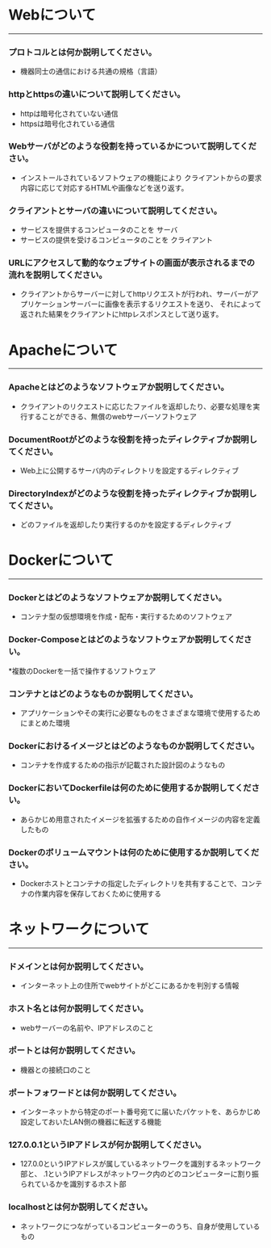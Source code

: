 # Webについて
---
### プロトコルとは何か説明してください。
* 機器同士の通信における共通の規格（言語）



### httpとhttpsの違いについて説明してください。
* httpは暗号化されていない通信
* httpsは暗号化されている通信


### Webサーバがどのような役割を持っているかについて説明してください。
* インストールされているソフトウェアの機能により
クライアントからの要求内容に応じて対応するHTMLや画像などを送り返す。


### クライアントとサーバの違いについて説明してください。
* サービスを提供するコンピュータのことを サーバ 
* サービスの提供を受けるコンピュータのことを クライアント 


### URLにアクセスして動的なウェブサイトの画面が表示されるまでの流れを説明してください。
* クライアントからサーバーに対してhttpリクエストが行われ、サーバーがアプリケーションサーバーに画像を表示するリクエストを送り、
それによって返された結果をクライアントにhttpレスポンスとして送り返す。



# Apacheについて
---
### Apacheとはどのようなソフトウェアか説明してください。
* クライアントのリクエストに応じたファイルを返却したり、必要な処理を実行することができる、無償のwebサーバーソフトウェア


### DocumentRootがどのような役割を持ったディレクティブか説明してください。
* Web上に公開するサーバ内のディレクトリを設定するディレクティブ


### DirectoryIndexがどのような役割を持ったディレクティブか説明してください。
* どのファイルを返却したり実行するのかを設定するディレクティブ




# Dockerについて
---
### Dockerとはどのようなソフトウェアか説明してください。
* コンテナ型の仮想環境を作成・配布・実行するためのソフトウェア


### Docker-Composeとはどのようなソフトウェアか説明してください。
*複数のDockerを一括で操作するソフトウェア


### コンテナとはどのようなものか説明してください。
* アプリケーションやその実行に必要なものをさまざまな環境で使用するためにまとめた環境


### Dockerにおけるイメージとはどのようなものか説明してください。
* コンテナを作成するための指示が記載された設計図のようなもの


### DockerにおいてDockerfileは何のために使用するか説明してください。
* あらかじめ用意されたイメージを拡張するための自作イメージの内容を定義したもの


### Dockerのボリュームマウントは何のために使用するか説明してください。
* Dockerホストとコンテナの指定したディレクトリを共有することで、コンテナの作業内容を保存しておくために使用する



# ネットワークについて
---
### ドメインとは何か説明してください。
* インターネット上の住所でwebサイトがどこにあるかを判別する情報


### ホスト名とは何か説明してください。
* webサーバーの名前や、IPアドレスのこと


### ポートとは何か説明してください。
* 機器との接続口のこと


### ポートフォワードとは何か説明してください。
* インターネットから特定のポート番号宛てに届いたパケットを、あらかじめ設定しておいたLAN側の機器に転送する機能


### 127.0.0.1というIPアドレスが何か説明してください。
* 127.0.0というIPアドレスが属しているネットワークを識別するネットワーク部と、
.1というIPアドレスがネットワーク内のどのコンピューターに割り振られているかを識別するホスト部


### localhostとは何か説明してください。
* ネットワークにつながっているコンピューターのうち、自身が使用しているもの



